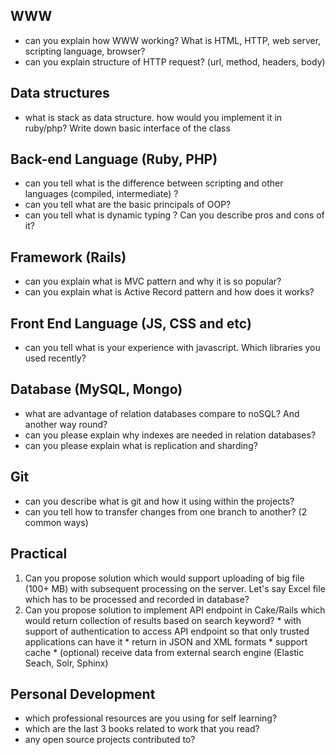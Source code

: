 ## WWW
  * can you explain how WWW working? What is HTML, HTTP, web server, scripting language, browser?
  * can you explain structure of HTTP request? (url, method, headers, body)

## Data structures
  * what is stack as data structure. how would you implement it in ruby/php? Write down basic interface of the class

## Back-end Language  (Ruby, PHP)
  * can you tell what is the difference between scripting and other languages (compiled, intermediate) ? 
  * can you tell what are the basic principals of OOP? 
  * can you tell what is dynamic typing ? Can you describe­ pros and cons of it?

## Framework (Rails)
  * can you explain what is MVC pattern and why it is so popular? 
  * can you explain what is Active Record pattern and how does it works?  

## Front End Language (JS, CSS and etc) 
  * can you tell what is your experience with javascript. Which libraries you used recently? 

## Database (MySQL, Mongo)
  * what are advantage of relation databases compare to noSQL? And another way round? 
  * can you please explain why indexes are needed in relation databases?  
  * can you please explain what is replication and sharding? 

## Git 
  * can you describe what is git and how it using within the projects?  
  * can you tell how to transfer changes from one branch to another? (2 common ways) 
 
## Practical 
  1. Can you propose solution which would support uploading of big file (100+ MB) with subsequent processing on the server. Let's say Excel file which has to be processed and recorded in database?
  2. Can you propose solution to implement API endpoint in Cake/Rails which would return collection of results based on search keyword? 
    * with support of authentication to access API endpoint so that only trusted applications can have it 
    * return in JSON and XML formats 
    * support cache 
    * (optional) receive data from external search engine (Elastic Seach, Solr, Sphinx)
 
## Personal Development 
  * which professional resources are you using for self learning? 
  * which are the last 3 books related to work that you read? 
  * any open source projects contributed to?